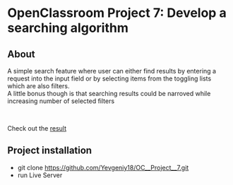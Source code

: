 # OpenClassroom Project 7: Develop a searching algorithm 

## About
A simple search feature where user can either find results by entering a request into the input field or by selecting items from the toggling lists which are also filters.
</br>
 A little bonus though is that searching results could be narroved while increasing number of selected filters

 </br>

 Check out the [result](https://yevgeniy18.github.io/OC__Project__7/)

## Project installation
* git clone https://github.com/Yevgeniy18/OC__Project__7.git
* run Live Server 


